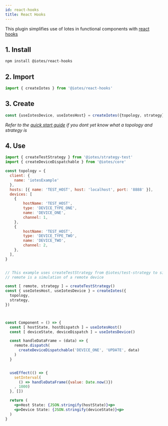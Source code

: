 ```yaml
---
id: react-hooks
title: React Hooks
---
```


This plugin simplifies use of Iotes in functional components with [react hooks](https://reactjs.org/docs/hooks-intro.html)

## 1. Install

```bash
npm install @iotes/react-hooks
```

## 2. Import

```javascript
import { createIotes } from '@iotes/react-hooks'
```

## 3. Create

```javascript
const {useIotesDevice, useIotesHost} = createIotes({topology, strategy})
```

*Refer to the [quick start guide](/docs/introduction/getting-started) if you dont yet know what a topology and strategy is*

## 4. Use

```jsx
import { createTestStrategy } from '@iotes/strategy-test'
import { createDeviceDispatchable } from '@iotes/core'

const topology = {
  client: {
    name: 'iotesExample'
  },
  hosts: [{ name: 'TEST_HOST', host: 'localhost', port: '8888' }],
  devices: [
    {
        hostName: 'TEST_HOST',
        type: 'DEVICE_TYPE_ONE',
        name: 'DEVICE_ONE',
        channel: 1,
    },
    {
        hostName: 'TEST_HOST',
        type: 'DEVICE_TYPE_TWO',
        name: 'DEVICE_TWO',
        channel: 2,
    },
  ],
}


// This example uses createTestStrategy from @iotes/test-strategy to simulate a connection
// remote is a simulation of a remote device

const [ remote, strategy ] = createTestStrategy()
const { useIotesHost, useIotesDevice } = createIotes({
  topology,
  strategy,
})



const Component = () => {
  const [ hostState, hostDispatch ] = useIotesHost()
  const [ deviceState, deviceDispatch ] = useIotesDevice()

  const handleDataFrame = (data) => {
    remote.dispatch(
      createDeviceDispatchable('DEVICE_ONE', 'UPDATE', data)
    )
  }


  useEffect(() => {
    setInterval(
      () => handleDataFrame({value: Date.now()})
    , 1000)
  }, [])

  return (
    <p>Host State: {JSON.stringify(hostState)}<p>
    <p>Device State: {JSON.stringify(deviceState)}<p>
  )
}
```



